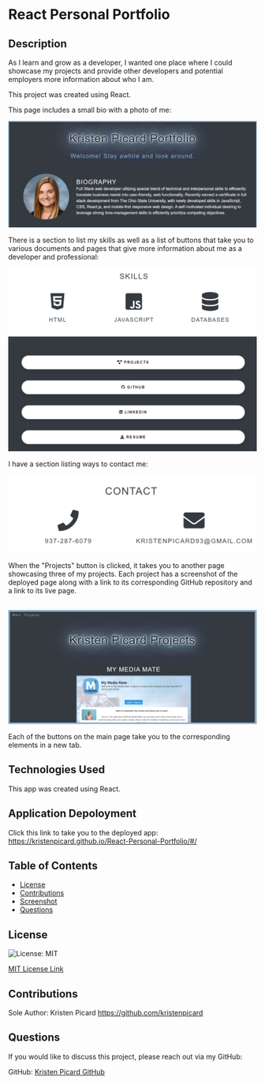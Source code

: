 # React Personal Portfolio

## Description

As I learn and grow as a developer, I wanted one place where I could showcase my projects and provide other developers and potential employers more information about who I am.

This project was created using React.

This page includes a small bio with a photo of me:
<br>

![1](Screenshots/1.png)

There is a section to list my skills as well as a list of buttons that take you to various documents and pages that give more information about me as a developer and professional:
<br>

![2](Screenshots/2.png)

I have a section listing ways to contact me:
<br>

![3](Screenshots/3.png)

When the "Projects" button is clicked, it takes you to another page showcasing three of my projects. Each project has a screenshot of the deployed page along with a link to its corresponding GitHub repository and a link to its live page.  
<br>

![4](Screenshots/4.png)

Each of the buttons on the main page take you to the corresponding elements in a new tab. 

## Technologies Used

This app was created using React.

## Application Depoloyment

Click this link to take you to the deployed app: https://kristenpicard.github.io/React-Personal-Portfolio/#/

## Table of Contents

- [License](#license)
- [Contributions](#contributions)
- [Screenshot](#screenshot)
- [Questions](#questions)

## License

![License: MIT](https://img.shields.io/badge/License-MIT-yellow.svg)

[MIT License Link](https://spdx.org/licenses/MIT.html)

## Contributions

Sole Author: Kristen Picard
https://github.com/kristenpicard


## Questions

If you would like to discuss this project, please reach out via my GitHub:

GitHub: [Kristen Picard GitHub](https://github.com/kristenpicard)
